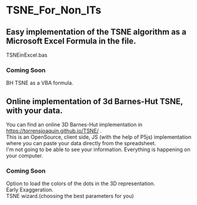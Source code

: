 # TSNE_For_Non_ITs
## Easy implementation of the TSNE algorithm as a Microsoft Excel Formula in the file.  

TSNEinExcel.bas  

### Coming Soon  
BH TSNE as a VBA formula.  

## Online implementation of 3d Barnes-Hut TSNE, with your data.

You can find an online 3D Barnes-Hut implementation in https://torrensjoaquin.github.io/TSNE/ .  
This is an OpenSource, client side, JS (with the help of P5js) implementation where you can paste your data directly from the spreadsheet.  
I'm not going to be able to see your information. Everything is happening on your computer.  

### Coming Soon  
Option to load the colors of the dots in the 3D representation.  
Early Exaggeration.  
TSNE wizard.(choosing the best parameters for you)  
